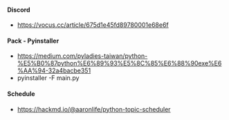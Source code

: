 #### Discord
- https://vocus.cc/article/675d1e45fd89780001e68e6f

#### Pack - Pyinstaller
- https://medium.com/pyladies-taiwan/python-%E5%B0%87python%E6%89%93%E5%8C%85%E6%88%90exe%E6%AA%94-32a4bacbe351
- pyinstaller -F main.py

#### Schedule
- https://hackmd.io/@aaronlife/python-topic-scheduler